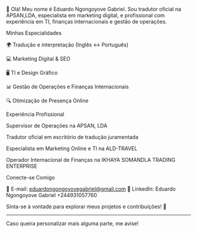 
👋 Olá! Meu nome é Eduardo Ngongoyove Gabriel. Sou tradutor oficial na APSAN,LDA, especialista em marketing digital, e profissional com experiência em TI, finanças internacionais e gestão de operações.

Minhas Especialidades

🌍 Tradução e interpretação (Inglês ↔ Português)

💻 Marketing Digital & SEO

🖥️ TI e Design Gráfico

📊 Gestão de Operações e Finanças Internacionais

🔍 Otimização de Presença Online


Experiência Profissional

Supervisor de Operações na APSAN, LDA

Tradutor oficial em escritório de tradução juramentada

Especialista em Marketing Online e TI na ALD-TRAVEL

Operador Internacional de Finanças na IKHAYA SOMANDLA TRADING ENTERPRISE


Conecte-se Comigo

📩 E-mail: eduardongongoyovegabriel@gmail.com
🔗 LinkedIn: Eduardo Ngongoyove Gabriel
+244931057760

Sinta-se à vontade para explorar meus projetos e contribuições! 🚀


---

Caso queira personalizar mais alguma parte, me avise!

